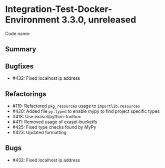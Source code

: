# Integration-Test-Docker-Environment 3.3.0, unreleased

Code name:

## Summary

## Bugfixes

* #432: Fixed localhost ip address

## Refactorings

* #119: Refactored `pkg_resources` usage to `importlib.resources`
* #420: Added file `py.typed` to enable mypy to find project specific types
* #418: Use exasol/python-toolbox
* #411: Removed usage of exasol-bucketfs
* #425: Fixed type checks found by MyPy
* #423: Updated formatting

## Bugs

* #432: Fixed localhost ip address
